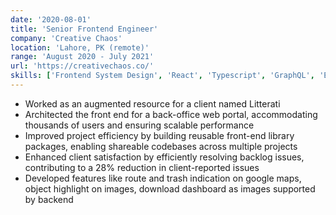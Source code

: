 ```yaml
---
date: '2020-08-01'
title: 'Senior Frontend Engineer'
company: 'Creative Chaos'
location: 'Lahore, PK (remote)'
range: 'August 2020 - July 2021'
url: 'https://creativechaos.co/'
skills: ['Frontend System Design', 'React', 'Typescript', 'GraphQL', 'Express.js', 'PostgresQL']
---
```


- Worked as an augmented resource for a client named Litterati
- Architected the front end for a back-office web portal, accommodating thousands of users and ensuring scalable performance
- Improved project efficiency by building reusable front-end library packages, enabling shareable codebases across multiple projects
- Enhanced client satisfaction by efficiently resolving backlog issues, contributing to a 28% reduction in client-reported issues
- Developed features like route and trash indication on google maps, object highlight on images, download dashboard as images supported by backend
